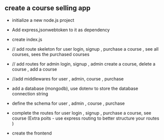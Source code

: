 ## create a course selling app
-   initialize a new node.js project
-   Add express,jsonwebtoken to it as dependency
-   create index.js
-  // add route skeleton for user login, signup , purchase a course , see all courses, sees the purchased courses
-   // add routes for admin login, signup , admin create a course, delete a course , add a course 
-   //add middlewares for user , admin, course , purchase
-   add a database (mongodb), use dotenv to store the database connection  string

-   define the schema for user , admin , course ,  purchase 

-    complete the routes for user login , signup , purchase a course, see course (Extra poits - use express routing to better structure your routes )

-    create the frontend